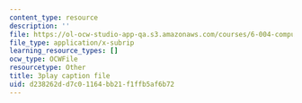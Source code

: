 ```yaml
---
content_type: resource
description: ''
file: https://ol-ocw-studio-app-qa.s3.amazonaws.com/courses/6-004-computation-structures-spring-2017/d238262dd7c01164bb21f1ffb5af6b72_FkFYxaWhn8g.srt
file_type: application/x-subrip
learning_resource_types: []
ocw_type: OCWFile
resourcetype: Other
title: 3play caption file
uid: d238262d-d7c0-1164-bb21-f1ffb5af6b72
---
```

